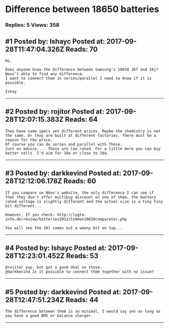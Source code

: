# Difference between 18650 batteries

### Replies: 5 Views: 358

## \#1 Posted by: Ishayc Posted at: 2017-09-28T11:47:04.326Z Reads: 70

```
Hi,

Does anyone know the difference between Samsung’s 18650 26f and 26j? Wasn’t able to find any difference.
I want to connect them in series/parallel I need to know if it is possible.

Ishay
```

---
## \#2 Posted by: rojitor Posted at: 2017-09-28T12:07:15.383Z Reads: 64

```
They have same specs yet different prices. Maybe the chemistry is not the same. Or they are built at different factories. There must be a reason for the price.
Of course you can do series and parallel with Those.  
Just an advice.... Those are low rated. For a little more you can buy better cells. I'd aim for 10a or close to 10a.
```

---
## \#3 Posted by: darkkevind Posted at: 2017-09-28T12:12:06.178Z Reads: 60

```
If you compare on Nkon's website, the only difference I can see if that they don't offer multibuy discount on one of them, the battery rated voltage is slightly different and the actual size is a tiny tiny bit different...

However, If you check: http://lygte-info.dk/review/batteries2012/Common18650comparator.php

You will see the 26J comes out a weeny bit on top...
```

---
## \#4 Posted by: Ishayc Posted at: 2017-09-28T12:23:01.452Z Reads: 53

```
@rojitor yup, but got a good deal on those.
@darkkevind Is it possible to connect them together with no issue?
```

---
## \#5 Posted by: darkkevind Posted at: 2017-09-28T12:47:51.234Z Reads: 44

```
The difference between them is so minimal. I would say yes as long as you have a good BMS or balance charger.
```

---
